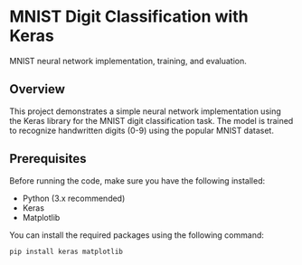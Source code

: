 # MNIST Digit Classification with Keras
MNIST neural network implementation, training, and evaluation.



## Overview
This project demonstrates a simple neural network implementation using the Keras library for the MNIST digit classification task. The model is trained to recognize handwritten digits (0-9) using the popular MNIST dataset.


## Prerequisites
Before running the code, make sure you have the following installed:

- Python (3.x recommended)
- Keras
- Matplotlib

You can install the required packages using the following command:

```bash
pip install keras matplotlib

